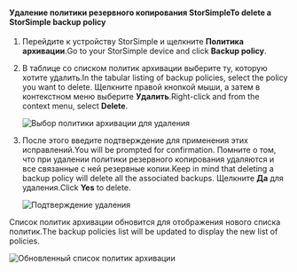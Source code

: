 
<!--author=alkohli last changed: 01/02/17-->

#### <a name="to-delete-a-storsimple-backup-policy"></a><span data-ttu-id="b1c8b-101">Удаление политики резервного копирования StorSimple</span><span class="sxs-lookup"><span data-stu-id="b1c8b-101">To delete a StorSimple backup policy</span></span>

1. <span data-ttu-id="b1c8b-102">Перейдите к устройству StorSimple и щелкните **Политика архивации**.</span><span class="sxs-lookup"><span data-stu-id="b1c8b-102">Go to your StorSimple device and click **Backup policy**.</span></span>

2. <span data-ttu-id="b1c8b-103">В таблице со списком политик архивации выберите ту, которую хотите удалить.</span><span class="sxs-lookup"><span data-stu-id="b1c8b-103">In the tabular listing of backup policies, select the policy you want to delete.</span></span> <span data-ttu-id="b1c8b-104">Щелкните правой кнопкой мыши, а затем в контекстном меню выберите **Удалить**.</span><span class="sxs-lookup"><span data-stu-id="b1c8b-104">Right-click and from the context menu, select **Delete**.</span></span>

    ![Выбор политики архивации для удаления](./media/storsimple-8000-delete-backup-policy/deletebupol1.png)

3. <span data-ttu-id="b1c8b-106">После этого введите подтверждение для применения этих исправлений.</span><span class="sxs-lookup"><span data-stu-id="b1c8b-106">You will be prompted for confirmation.</span></span> <span data-ttu-id="b1c8b-107">Помните о том, что при удалении политики резервного копирования удаляются и все связанные с ней резервные копии.</span><span class="sxs-lookup"><span data-stu-id="b1c8b-107">Keep in mind that deleting a backup policy will delete all the associated backups.</span></span> <span data-ttu-id="b1c8b-108">Щелкните **Да** для удаления.</span><span class="sxs-lookup"><span data-stu-id="b1c8b-108">Click **Yes** to delete.</span></span>

    ![Подтверждение удаления](./media/storsimple-8000-delete-backup-policy/deletebupol2.png)

<span data-ttu-id="b1c8b-110">Список политик архивации обновится для отображения нового списка политик.</span><span class="sxs-lookup"><span data-stu-id="b1c8b-110">The backup policies list will be updated to display the new list of policies.</span></span>

![Обновленный список политик архивации](./media/storsimple-8000-delete-backup-policy/deletebupol5.png)